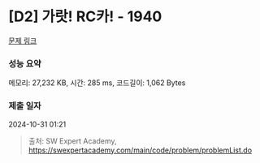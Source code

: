 # [D2] 가랏! RC카! - 1940 

[문제 링크](https://swexpertacademy.com/main/code/problem/problemDetail.do?contestProbId=AV5PjMgaALgDFAUq) 

### 성능 요약

메모리: 27,232 KB, 시간: 285 ms, 코드길이: 1,062 Bytes

### 제출 일자

2024-10-31 01:21



> 출처: SW Expert Academy, https://swexpertacademy.com/main/code/problem/problemList.do